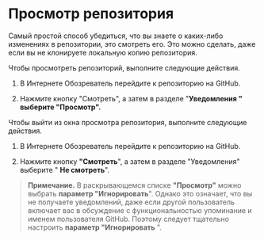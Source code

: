 # Просмотр репозитория

Самый простой способ убедиться, что вы знаете о каких-либо изменениях в репозитории, это смотреть его. Это можно сделать, даже если вы не клонируете локальную копию репозитория.

Чтобы просмотреть репозиторий, выполните следующие действия.

1.  В Интернете Обозреватель перейдите к репозиторию на GitHub.

2.  Нажмите кнопку "Смотреть", а затем в разделе "**Уведомления **" выберите **"Просмотр****".**

Чтобы выйти из окна просмотра репозитория, выполните следующие действия.

1.  В Интернете Обозреватель перейдите к репозиторию на GitHub.

2.  Нажмите кнопку **"Смотреть**", а затем в разделе "Уведомления" выберите " **Не смотреть**".

> **Примечание.** В раскрывающемся списке **"Просмотр"** можно выбрать **параметр "Игнорировать**". Однако это означает, что вы не получаете уведомлений, даже если другой пользователь включает вас в обсуждение с функциональностью упоминание и именем пользователя GitHub. Поэтому следует тщательно настроить **параметр "Игнорировать** ".
